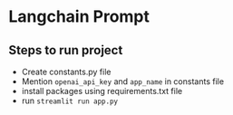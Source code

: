 # Langchain Prompt

## Steps to run project
- Create constants.py file
- Mention `openai_api_key` and `app_name` in constants file
- install packages using requirements.txt file
- run `streamlit run app.py`
